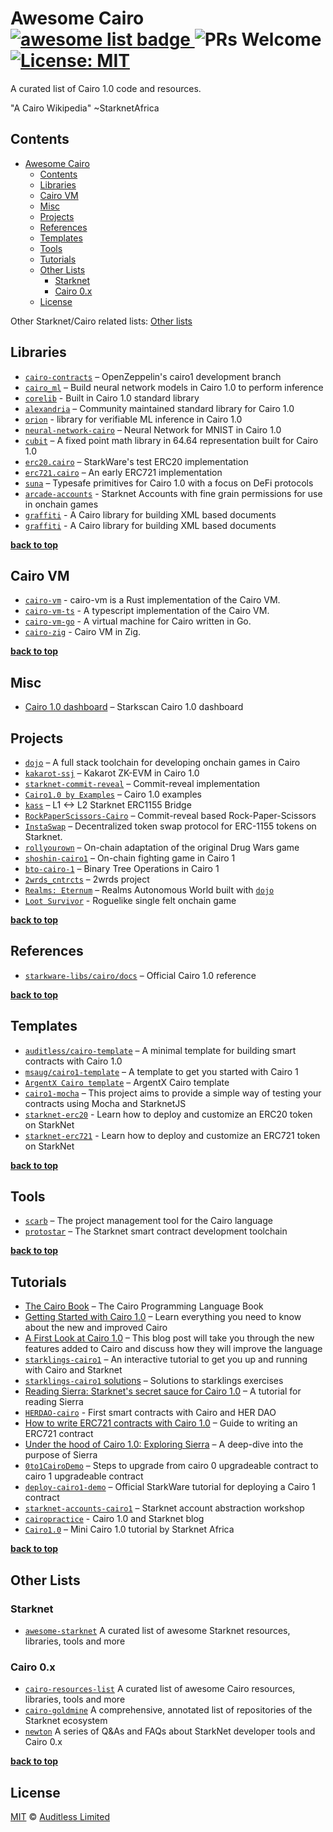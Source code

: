# Awesome Cairo <a href="https://github.com/sindresorhus/awesome"> <img alt="awesome list badge" src="https://cdn.rawgit.com/sindresorhus/awesome/d7305f38d29fed78fa85652e3a63e154dd8e8829/media/badge.svg"> </a> ![PRs Welcome](https://img.shields.io/badge/PRs-welcome-green.svg) [![License: MIT](https://img.shields.io/badge/License-MIT-yellow.svg)](https://github.com/auditless/awesome-cairo/blob/main/LICENSE)

A curated list of Cairo 1.0 code and resources.

"A Cairo Wikipedia" ~StarknetAfrica

## Contents

- [Awesome Cairo     ](#awesome-cairo-----)
  - [Contents](#contents)
  - [Libraries](#libraries)
  - [Cairo VM](#cairo-vm)
  - [Misc](#misc)
  - [Projects](#projects)
  - [References](#references)
  - [Templates](#templates)
  - [Tools](#tools)
  - [Tutorials](#tutorials)
  - [Other Lists](#other-lists)
    - [Starknet](#starknet)
    - [Cairo 0.x](#cairo-0x)
  - [License](#license)

Other Starknet/Cairo related lists: [Other lists](#other-lists)

## Libraries

- [`cairo-contracts`](https://github.com/OpenZeppelin/cairo-contracts/tree/cairo-1) – OpenZeppelin's cairo1 development branch
- [`cairo_ml`](https://github.com/raphaelDkhn/cairo_ml) – Build neural network models in Cairo 1.0 to perform inference
- [`corelib`](https://github.com/starkware-libs/cairo/tree/main/corelib/src) - Built in Cairo 1.0 standard library
- [`alexandria`](https://github.com/keep-starknet-strange/alexandria) – Community maintained standard library for Cairo 1.0
- [`orion`](https://github.com/gizatechxyz/orion) - library for verifiable ML inference in Cairo 1.0
- [`neural-network-cairo`](https://github.com/franalgaba/neural-network-cairo) – Neural Network for MNIST in Cairo 1.0
- [`cubit`](https://github.com/influenceth/cubit) – A fixed point math library in 64.64 representation built for Cairo 1.0
- [`erc20.cairo`](https://github.com/starkware-libs/cairo/blob/main/crates/cairo-lang-starknet/test_data/erc20.cairo) – StarkWare's test ERC20 implementation
- [`erc721.cairo`](https://github.com/reddio-com/cairo/blob/main/token/ERC721/erc721.cairo) – An early ERC721 implementation
- [`suna`](https://github.com/auditless/suna) – Typesafe primitives for Cairo 1.0 with a focus on DeFi protocols
- [`arcade-accounts`](https://github.com/BibliothecaDAO/arcade-account) - Starknet Accounts with fine grain permissions for use in onchain games
- [`graffiti`](https://github.com/milancermak/graffiti/) - A Cairo library for building XML based documents
- [`graffiti`](https://github.com/milancermak/graffiti/) - A Cairo library for building XML based documents

**[back to top](#contents)**

## Cairo VM
- [`cairo-vm`](https://github.com/lambdaclass/cairo-vm) - cairo-vm is a Rust implementation of the Cairo VM. 
- [`cairo-vm-ts`](https://github.com/kkrt-labs/cairo-vm-ts) - A typescript implementation of the Cairo VM.
- [`cairo-vm-go`](https://github.com/NethermindEth/cairo-vm-go) - A virtual machine for Cairo written in Go.
- [`cairo-zig`](https://github.com/keep-starknet-strange/cairo-zig) - Cairo VM in Zig.

**[back to top](#contents)**


## Misc

- [Cairo 1.0 dashboard](https://starkscan.co/cairo-one) – Starkscan Cairo 1.0 dashboard

## Projects

- [`dojo`](https://github.com/dojoengine/dojo) – A full stack toolchain for developing onchain games in Cairo
- [`kakarot-ssj`](https://github.com/sayajin-labs/kakarot-ssj) – Kakarot ZK-EVM in Cairo 1.0
- [`starknet-commit-reveal`](https://github.com/gaetbout/starknet-commit-reveal) – Commit-reveal implementation
- [`Cairo1.0 by Examples`](https://github.com/CeliktepeMurat/Cairo1.0_by_Examples/tree/main) – Cairo 1.0 examples
- [`kass`](https://github.com/ruleslabs/kass) – L1 <-> L2 Starknet ERC1155 Bridge
- [`RockPaperScissors-Cairo`](https://github.com/Kalzak/RockPaperScissors-Cairo/tree/main) – Commit-reveal based Rock-Paper-Scissors
- [`InstaSwap`](https://github.com/BibliothecaDAO/InstaSwap) – Decentralized token swap protocol for ERC-1155 tokens on Starknet.
- [`rollyourown`](https://github.com/cartridge-gg/rollyourown) – On-chain adaptation of the original Drug Wars game
- [`shoshin-cairo1`](https://github.com/topology-gg/shoshin-cairo-1) – On-chain fighting game in Cairo 1
- [`bto-cairo-1`](https://github.com/topology-gg/bto-cairo-1) – Binary Tree Operations in Cairo 1
- [`2wrds_cntrcts`](https://github.com/greged93/2wrds_cntrcts) – 2wrds project
- [`Realms: Eternum`](https://github.com/BibliothecaDAO/eternum) – Realms Autonomous World built with [`dojo`](https://github.com/dojoengine/dojo) 
- [`Loot Survivor`](https://github.com/BibliothecaDAO/loot-survivor) - Roguelike single felt onchain game

**[back to top](#contents)**

## References

- [`starkware-libs/cairo/docs`](https://github.com/starkware-libs/cairo/tree/main/docs/reference) – Official Cairo 1.0 reference

**[back to top](#contents)**

## Templates

- [`auditless/cairo-template`](https://github.com/auditless/cairo-template) – A minimal template for building smart contracts with Cairo 1.0
- [`msaug/cairo1-template`](https://github.com/msaug/cairo1-template) – A template to get you started with Cairo 1
- [`ArgentX Cairo template`](https://github.com/argentlabs/starknet-build/tree/main/cairo1.0) – ArgentX Cairo template
- [`cairo1-mocha`](https://github.com/enitrat/cairo1-mocha) – This project aims to provide a simple way of testing your contracts using Mocha and StarknetJS
- [`starknet-erc20`](https://github.com/starknet-edu/starknet-erc20) - Learn how to deploy and customize an ERC20 token on StarkNet
- [`starknet-erc721`](https://github.com/starknet-edu/starknet-erc721) - Learn how to deploy and customize an ERC721 token on StarkNet

**[back to top](#contents)**

## Tools

- [`scarb`](https://docs.swmansion.com/scarb) – The project management tool for the Cairo language
- [`protostar`](https://docs.swmansion.com/protostar) – The Starknet smart contract development toolchain

**[back to top](#contents)**

## Tutorials

- [The Cairo Book](https://github.com/cairo-book/cairo-book.github.io) – The Cairo Programming Language Book
- [Getting Started with Cairo 1.0](https://www.argent.xyz/blog/getting-started-with-cairo-1.0/) – Learn everything you need to know about the new and improved Cairo
- [A First Look at Cairo 1.0](https://medium.com/nethermind-eth/a-first-look-at-cairo-1-0-a-safer-stronger-simpler-provable-programming-language-892ce4c07b38) – This blog post will take you through the new features added to Cairo and discuss how they will improve the language
- [`starklings-cairo1`](https://github.com/shramee/starklings-cairo1) – An interactive tutorial to get you up and running with Cairo and Starknet
- [`starklings-cairo1` solutions](https://github.com/Akashneelesh/starklings-cairo1) – Solutions to starklings exercises
- [Reading Sierra: Starknet's secret sauce for Cairo 1.0](https://medium.com/yagi-fi/reading-sierra-starknets-secret-sauce-for-cairo-1-0-5bc73409e43c) – A tutorial for reading Sierra
- [`HERDAO-cairo`](https://github.com/omarespejel/HERDAO-Cairo) - First smart contracts with Cairo and HER DAO
- [How to write ERC721 contracts with Cairo 1.0](https://blog.reddio.com/how-to-write-erc721-contracts-with-cairo-1/) – Guide to writing an ERC721 contract
- [Under the hood of Cairo 1.0: Exploring Sierra](https://medium.com/nethermind-eth/under-the-hood-of-cairo-1-0-exploring-sierra-7f32808421f5) – A deep-dive into the purpose of Sierra
- [`0to1CairoDemo`](https://github.com/NethermindEth/0to1CairoDemo) – Steps to upgrade from cairo 0 upgradeable contract to cairo 1 upgradeable contract
- [`deploy-cairo1-demo`](https://github.com/starknet-edu/deploy-cairo1-demo) – Official StarkWare tutorial for deploying a Cairo 1 contract
- [`starknet-accounts-cairo1`](https://github.com/FelixGibson/starknet-accounts-cairo1) – Starknet account abstraction workshop
- [`cairopractice`](https://cairopractice.com/) - Cairo 1.0 and Starknet blog
- [`Cairo1.0`](https://github.com/Starknet-Africa-Edu/Cairo1.0) – Mini Cairo 1.0 tutorial by Starknet Africa

**[back to top](#contents)**

## Other Lists

### Starknet

- [`awesome-starknet`](https://github.com/gakonst/awesome-starknet) A curated list of awesome Starknet resources, libraries, tools and more

### Cairo 0.x

- [`cairo-resources-list`](https://github.com/NewtonDAO/cairo-resources-list) A curated list of awesome Cairo resources, libraries, tools and more
- [`cairo-goldmine`](https://github.com/beautyisourbusiness/cairo-goldmine) A comprehensive, annotated list of repositories of the Starknet ecosystem
- [`newton`](https://www.newton.so) A series of Q&As and FAQs about StarkNet developer tools and Cairo 0.x

**[back to top](#contents)**

## License

[MIT](https://github.com/auditless/cairo-template/blob/main/LICENSE) © [Auditless Limited](https://www.auditless.com)
